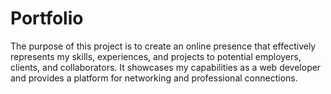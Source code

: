 # Portfolio


The purpose of this project is to create an online presence that effectively represents my skills, experiences, and projects to potential employers, clients, and collaborators.
It showcases my capabilities as a web developer and provides a platform for networking and professional connections.
